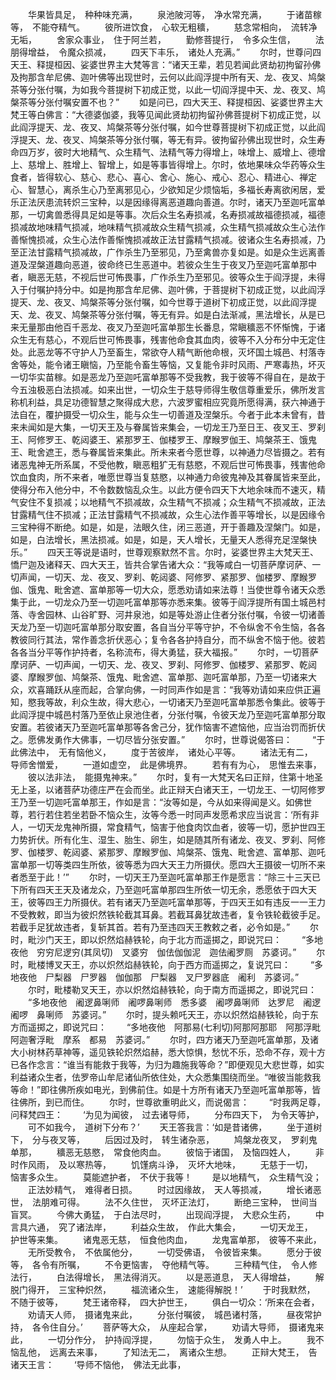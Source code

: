 <!-- { "loadSidebar": true } -->
　　华果皆具足，　种种味充满，
　　泉池陂河等，　净水常充满，
　　于诸苗稼等，　不能夺精气。
　　彼所进饮食，　心软无粗穬，
　　慈念常相向，　流转净无垢，
　　舍家众事业，　住于阿兰若，
　　勤修菩提行，　令多众生信，
　　法朋得增益，　令魔众损减，
　　四天下丰乐，　诸处人充满。”
　　尔时，世尊问四天王、释提桓因、娑婆世界主大梵等言：“诸天王辈，若见若闻此贤劫初拘留孙佛及拘那含牟尼佛、迦叶佛等出现世时，云何以此阎浮提中所有天、龙、夜叉、鸠槃茶等分张付嘱，为如我今菩提树下初成正觉，以此一切阎浮提中天、龙、夜叉、鸠槃茶等分张付嘱安置不也？”
　　如是问已，四大天王、释提桓因、娑婆世界主大梵王等白佛言：“大德婆伽婆，我等见闻此贤劫初拘留孙佛菩提树下初成正觉，以此阎浮提天、龙、夜叉、鸠槃茶等分张付嘱，如今世尊菩提树下初成正觉，以此阎浮提天、龙、夜叉、鸠槃茶等分张付嘱，等无有异。彼拘留孙佛出现世时，众生寿命四万岁，彼时大地精气、众生精气、法精气等力得增上，味增上、威增上、德增上、慈增上、胜增上、智增上，如是等事皆得增上。尔时，依地果味众华药等众生食者，皆得软心、慈心、悲心、喜心、舍心、施心、戒心、忍心、精进心、禅定心、智慧心，离杀生心乃至离邪见心，少欲知足少烦恼垢，多福长寿离欲闲居，爱乐正法厌患流转炽三宝种，以是因缘得离恶道趣向善道。尔时，诸天乃至迦吒富单那，一切禽兽悉得具足如是等事。次后众生名寿损减，名寿损减故福德损减，福德损减故地味精气损减，地味精气损减故众生精气损减，众生精气损减故众生心法作善惭愧损减，众生心法作善惭愧损减故正法甘露精气损减。彼诸众生名寿损减，乃至正法甘露精气损减故，广作杀生乃至邪见，乃至禽兽亦复如是。如是众生远离善道及涅槃道趣向恶道，彼命终已生恶道中。若彼众生生于夜叉乃至迦吒富单那中者，瞋恶无慈，不视后世可怖畏事，广作杀生乃至邪见。彼等众生于阎浮提，未得入于付嘱护持分中。如是拘那含牟尼佛、迦叶佛，于菩提树下初成正觉，以此阎浮提天、龙、夜叉、鸠槃茶等分张付嘱，如今世尊于道树下初成正觉，以此阎浮提天、龙、夜叉、鸠槃茶等分张付嘱，等无有异。如是白法渐减，黑法增长，从是已来无量那由他百千恶龙、夜叉乃至迦吒富单那生长番息，常瞋穬恶不怀惭愧，于诸众生无有慈心，不观后世可怖畏事，残害他命食其血肉，彼等不入分布分中无定住处。此恶龙等不守护人乃至畜生，常欲夺人精气断他命根，灭坏国土城邑、村落寺舍等处，能令诸王瞋恼，乃至能令畜生等恼，又复能令非时风雨、严寒毒热，坏灭一切华实苗稼。如是恶龙乃至迦吒富单那等不受我教，我于彼等不得自在，是故于今五浊极恶白法损减。如来出世，一切众生于慈导师得生敬信尊重爱乐，佛所发言称机利益，具足功德智慧之聚得成大悲，六波罗蜜相应究竟所愿得满，获六神通于法自在，覆护摄受一切众生，能与众生一切善道及涅槃乐。今者于此本未曾有，昔来未闻如是大集，一切天王及与眷属皆来集会，一切龙王乃至日王、夜叉王、罗刹王、阿修罗王、乾闼婆王、紧那罗王、伽楼罗王、摩睺罗伽王、鸠槃茶王、饿鬼王、毗舍遮王，悉与眷属皆来集此。所未来者今愿世尊，以神通力尽皆摄之。若有诸恶鬼神无所系属，不受他教，瞋恶粗犷无有慈愍，不观后世可怖畏事，残害他命饮血食肉，所不来者，唯愿世尊当复慈愍，以神通力命彼鬼神及其眷属皆来至此，使得分布入他分中，不令数数恼乱众生。以此方便令四天下大地余味而不速灭，精气安住不复损减；以地精气不损减故，众生精气不损减；众生精气不损减故，正法甘露精气住不损减；正法甘露精气不损减故，众生心法作善平等增长，以是因缘令三宝种得不断绝。如是，如是，法眼久住，闭三恶道，开于善趣及涅槃门。如是，如是，白法增长，黑法损减。如是，如是，天人增长，无量天人悉得充足涅槃快乐。”
　　四天王等说是语时，世尊观察默然不言。尔时，娑婆世界主大梵天王、憍尸迦及诸释天、四大天王，皆共合掌告诸大众：“我等咸白一切菩萨摩诃萨、一切声闻，一切天、龙、夜叉、罗刹、乾闼婆、阿修罗、紧那罗、伽楼罗、摩睺罗伽、饿鬼、毗舍遮、富单那等一切大众，愿悉劝请如来法尊！当使世尊令诸天众悉集于此，一切龙众乃至一切迦吒富单那等亦悉来集。彼等于阎浮提所有国土城邑村落、寺舍园林、山谷旷野、河井泉池，如是等处游止住者分张付嘱，令彼一切诸善天龙乃至一切迦吒富单那分取安置，各自当分平等守护，不令纵舍不令生恼，各各教彼同行其法，常作善念折伏恶心；复令各各护持自分，而不纵舍不恼于他。彼若各各当分平等作护持者，名称流布，得大勇猛，获大福报。”
　　尔时，一切菩萨摩诃萨、一切声闻，一切天、龙、夜叉、罗刹、阿修罗、伽楼罗、紧那罗、乾闼婆、摩睺罗伽、鸠槃茶、饿鬼、毗舍遮、富单那、迦吒富单那，乃至一切诸来大众，欢喜踊跃从座而起，合掌向佛，一时同声作如是言：“我等劝请如来应供正遍知，愍我等故，利众生故，得大悲心，一切诸天乃至迦吒富单那悉令集此。彼等于此阎浮提中城邑村落乃至依止泉池住者，分张付嘱，令彼天龙乃至迦吒富单那分取安置。若彼诸天乃至迦吒富单那等各舍己分，犹作恼害不遮恼他，应当治罚而折伏之。愿佛发勇作大佛事，一切尽皆分张安置。”
　　尔时，世尊说偈答曰：
　　“于此佛法中，　无有恼他义，
　　度于苦彼岸，　诸处心平等。
　　诸法无有二，　导师舍憎爱，
　　一道如虚空，　此是佛境界。
　　若有有为心，　思惟去来事，
　　彼以法非法，　能摄鬼神来。”
　　尔时，复有一大梵天名曰正辩，住第十地圣无上圣，以诸菩萨功德庄严在会而坐。此正辩天白诸天王，一切龙王、一切阿修罗王乃至一切迦吒富单那王，作如是言：“汝等如是，今从如来得闻是义。如佛世尊，若行若住若坐若卧不恼众生，汝等今悉一时同声发愿希求应当说言：‘所有非人，一切天龙鬼神所摄，常食精气，恼害于他食肉饮血者，彼等一切，愿护世四王力势折伏。所有化生、湿生、胎生、卵生，如是随其所有诸龙、夜叉、罗刹、阿修罗、伽楼罗、乾闼婆、紧那罗、摩睺罗伽、鸠槃茶、饿鬼、毗舍遮、富单那、迦吒富单那一切等类四生所依，彼等悉为四大天王力所摄伏。愿四大王摄彼一切所不来者悉至于此！’”
　　尔时，一切天王乃至迦吒富单那王作是愿言：“除三十三天已下所有四天王天及诸龙众，乃至迦吒富单那四生所依一切无余，悉愿依于四大天王，彼等四王力所摄伏。若有诸天乃至迦吒富单那等，于四天王如有违反一一王力不受教敕，即当为彼炽然铁轮截其耳鼻。若截耳鼻犹故违者，复令铁轮截彼手足。若截手足犹故违者，复斩其首。若有乃至违四天王教敕之者，必令如是。”
　　尔时，毗沙门天王，即以炽然焰赫铁轮，向于北方而遥掷之，即说咒曰：
　　“多地夜他　穷穷尼逻穷(其凤切)　叉婆穷　伽佉伽伽泥　迦佉阇罗厕　苏婆诃。”
　　尔时，毗楼博叉天王，亦以炽然焰赫铁轮，向于西方而遥掷之，复说咒曰：
　　“多地夜他　尸梨器　尸罗器　伽伽那　尸梨器　叉尸罗器底　阇利　苏婆诃。”
　　尔时，毗楼勒叉天王，亦以炽然焰赫铁轮，向于南方而遥掷之，即说咒曰：
　　“多地夜他　阇逻鼻唎师　阇啰鼻唎师　悉多婆　阇啰鼻唎师　达罗尼　阇逻阇啰　鼻唎师　苏婆诃。”
　　尔时，提头赖吒天王，亦以炽然焰赫铁轮，向于东方而遥掷之，即说咒曰：
　　“多地夜他　阿那易(七利切)阿那阿那耶　阿那浮毗　阿迦奢浮毗　摩系　都易　苏婆诃。”
　　尔时，四方诸天乃至迦吒富单那，及诸大小树林药草神等，遥见铁轮炽然焰赫，悉大惊惧，愁忧不乐，恐命不存，观十方已各作念言：“谁当有能救于我等，为归为趣施我等命？”即便观见大悲世尊，如实利益诸众生者，佉罗帝山牟尼诸仙所依住处，大众悉集围绕而坐。“唯彼当能救我等命！”即往佛所疾如电光，到佛前住。如是十方所有诸天乃至迦吒富单那等，皆往佛所，到已而住。
　　尔时，世尊欲重明此义，而说偈言：
　　“时我两足尊，　问释梵四王：
　　‘为见为闻彼，　过去诸导师，
　　分布四天下，　为令天等护，
　　可不如我今，　道树下分布？’
　　天王答我言：‘如是昔诸佛，
　　坐于道树下，　分与夜叉等，
　　后因过及时，　转生诸杂恶，
　　鸠槃龙夜叉，　罗刹鬼单那，
　　穬恶无慈愍，　常食他肉血。
　　彼恼于诸国，　及恼四姓人，
　　非时作风雨，　及以寒热等，
　　饥馑病斗诤，　灭坏大地味，
　　无慈于一切，　恼害多众生。
　　莫能遮护者，　不伏于我等！
　　是以地精气，　众生精气没；
　　正法妙精气，　难得者日损。
　　时过因缘故，　天人等损减，
　　增长诸恶世，　法朋难可得。
　　法不久住世，　灭坏正法灯，
　　断绝三宝种，　世间当盲冥。
　　今佛大勇猛，　于白法尽时，
　　出现阎浮提，　大悲众生药，
　　中言具六通，　究了诸法岸，
　　利益众生故，　作此大集会，
　　一切天龙王，　护世等来集。
　　诸鬼恶无慈，　恒食他肉血，
　　龙鬼富单那，　彼等不来此，
　　无所受教令，　不依属他分，
　　一切受佛语，　令彼皆来集。
　　愿分于彼等，　各令有所嘱，
　　不令更恼害，　夺他精气等。
　　三种精气住，　令人修法行，
　　白法得增长，　黑法得消灭。
　　以是恶道息，　天人得增益，
　　解脱门得开，　三宝种炽然，
　　福流诸众生，　速能得解脱！’
　　于时我默然，　不随于彼等，
　　梵王诸帝释，　四大护世王，
　　俱白一切众：‘所来在会者，
　　劝请天人师，　摄诸鬼来此，
　　分张付嘱彼，　城邑诸村落，
　　昼夜常护持，　各令住自分。’
　　菩萨等大众，　从座起合掌，
　　劝请大导师，　摄诸鬼来此，
　　一切分作分，　护持阎浮提，
　　勿恼于众生，　发勇人中上。
　　我不恼乱他，　远离去来事，
　　了知法无二，　离诸众生想。
　　正辩大梵王，　告诸天王言：
　　‘导师不恼他，　佛法无此事，
